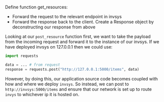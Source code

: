 Define function get_resources:
- Forward the request to the relevant endpoint in invsys
- Forward the response back to the client. Create a Response object by deconstructing our response from above


Looking at our `post_resource` function first, we want to take the payload from the incoming request and forward it to the instance of our
invsys. If we have deployed invsys on 127.0.0.1 then we could use:

```python
import requests

data = ... # from request
response = requests.post("http://127.0.0.1:5000/items", data)
```

However, by doing this, our application source code becomes coupled with how and where we deploy `invsys`.
So instead, we can post to `http://invsys:5000/items` and ensure that our network is set up to route `invys` to whichever ip it is hosted on.